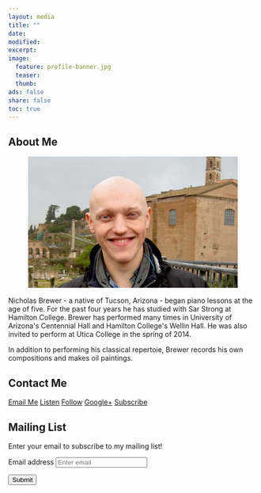 ```yaml
---
layout: media
title: ""
date:
modified:
excerpt:
image:
  feature: profile-banner.jpg
  teaser:
  thumb:
ads: false
share: false
toc: true
---
```


## About Me

<figure>
  <img src="/images/profile.jpg">
</figure>

Nicholas Brewer - a native of Tucson, Arizona - began piano lessons at the age of five. For the past four years he has studied with Sar Strong at Hamilton College. Brewer has performed many times in University of Arizona's Centennial Hall and Hamilton College's Wellin Hall. He was also invited to perform at Utica College in the spring of 2014.

In addition to performing his classical repertoie, Brewer records his own compositions and makes oil paintings.

## Contact Me

<p><a href="mailto:bricknewer@gmail.com" class="btn-social envelope"><i class="fa fa-envelope" aria-hidden="true"></i> Email Me</a>
<a href="https://soundcloud.com/newerbricks" class="btn-social soundcloud"><i class="fa fa-soundcloud" aria-hidden="true"></i> Listen</a>
<a href="https://twitter.com/nicholasbrewer" class="btn-social twitter"><i class="fa fa-twitter" aria-hidden="true"></i> Follow</a>
<a href="https://plus.google.com/100145965449481004623" class="btn-social google-plus"><i class="fa fa-google-plus" aria-hidden="true"></i> Google+</a>
<a href="https://www.youtube.com/channel/UCQLsWuqFpviF99ylnXzz-Zw" class="btn-social youtube"><i class="fa fa-youtube" aria-hidden="true"></i> Subscribe</a></p>

## Mailing List

Enter your email to subscribe to my mailing list!

<form method="POST" action="http://formspree.io/nbrewermusic@gmail.com">

  <div class="form-group">
    <label for="exampleInputEmail1">Email address</label>
    <input name="_replyto" type="email" class="form-control" id="exampleInputEmail1" placeholder="Enter email">
  </div>

  <input type="hidden" name="_next" value="http://nicholasbrewer.net/secret/thank-you" />
  <input type="hidden" name="_subject" value="Mailing List Subscriber!" />

  <button type="submit" class="btn btn-primary">Submit</button>

</form>
